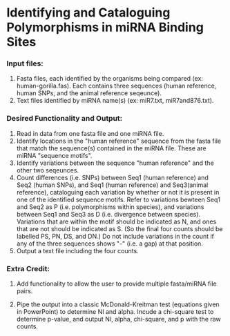 # Identifying and Cataloguing Polymorphisms in miRNA Binding Sites

### Input files:

1. Fasta files, each identified by the organisms being compared (ex: human-gorilla.fas). Each contains three sequences (human reference, human SNPs, and the animal reference seqeunce).
2. Text files identified by miRNA name(s) (ex: miR7.txt, miR7and876.txt).

### Desired Functionality and Output:

1. Read in data from one fasta file and one miRNA file.
2. Identify locations in the "human reference" sequence from the fasta file that match the sequence(s) contained in the miRNA file. These are miRNA "sequence motifs".
3. Identify variations between the sequence "human reference" and the other two seqeunces.
4. Count differences (i.e. SNPs) between Seq1 (human reference) and Seq2 (human SNPs), and Seq1 (human reference) and Seq3(animal reference), cataloguing each variation by whether or not it is present in one of the identified sequence motifs. Refer to variations bewteen Seq1 and Seq2 as P (i.e. polymorphisms within species), and variations between Seq1 and Seq3 as D (i.e. divergence between species). Variations that are within the motif should be indicated as N, and ones that are not should be indicated as S. (So the final four counts should be labelled PS, PN, DS, and DN.) Do not include variations in the count if any of the three sequences shows "-" (i.e. a gap) at that position. 
4. Output a text file including the four counts. 

### Extra Credit:

1. Add functionality to allow the user to provide multiple fasta/miRNA file pairs.

2. Pipe the output into a classic McDonald-Kreitman test (equations given in PowerPoint) to determine NI and alpha. Incude a chi-square test to determine p-value, and output NI, alpha, chi-square, and p with the raw counts.

